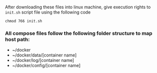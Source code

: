 After downloading these files into linux machine, give execution rights to `init.sh` script file using the following code
```
chmod 766 init.sh
```


### All compose files follow the following folder structure to map host path:

* ~/docker
* ~/docker/data/[container name]
* ~/docker/log/[container name]
* ~/docker/config/[container name]

